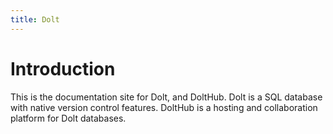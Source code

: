 ```yaml
---
title: Dolt
---
```


# Introduction

This is the documentation site for Dolt, and DoltHub. Dolt is a SQL database with native version control features. DoltHub is a hosting and collaboration platform for Dolt databases.


